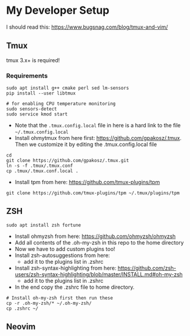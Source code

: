 # My Developer Setup
I should read this:
https://www.bugsnag.com/blog/tmux-and-vim/

## Tmux
tmux 3.x+ is required!
### Requirements
```
sudo apt install g++ cmake perl sed lm-sensors
pip install --user libtmux

# for enabling CPU temperature monitoring
sudo sensors-detect
sudo service kmod start
```
- Note that the `.tmux.config.local` file in here is a hard link to the file `~/.tmux.config.local`
- Install ohmytmux from here first: https://github.com/gpakosz/.tmux. Then we customize it by editing the .tmux.config.local file
```
cd
git clone https://github.com/gpakosz/.tmux.git
ln -s -f .tmux/.tmux.conf
cp .tmux/.tmux.conf.local .
```
- Install tpm from here: https://github.com/tmux-plugins/tpm
```
git clone https://github.com/tmux-plugins/tpm ~/.tmux/plugins/tpm
```

## ZSH
```
sudo apt install zsh fortune
```
- Install ohmyzsh from here: https://github.com/ohmyzsh/ohmyzsh
- Add all contents of the  .oh-my-zsh in this repo to the home directory
- Now we have to add custom plugins too!
- Install zsh-autosuggestions from here: 
  - add it to the plugins list in .zshrc
- Install zsh-syntax-highlighting from here: https://github.com/zsh-users/zsh-syntax-highlighting/blob/master/INSTALL.md#oh-my-zsh
  - add it to the plugins list in .zshrc
- In the end copy the .zshrc file to home directory.

```
# Install oh-my-zsh first then run these
cp -r .oh-my-zsh/* ~/.oh-my-zsh/
cp .zshrc ~/
```


## Neovim
